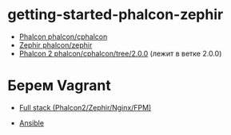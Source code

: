 # getting-started-phalcon-zephir

+ [Phalcon phalcon/cphalcon](https://github.com/phalcon/cphalcon)
+ [Zephir phalcon/zephir](https://github.com/phalcon/zephir)
+ [Phalcon 2 phalcon/cphalcon/tree/2.0.0](https://github.com/phalcon/cphalcon/tree/2.0.0) (лежит в ветке 2.0.0)

# Берем Vagrant

+ [Full stack (Phalcon2/Zephir/Nginx/FPM)](https://github.com/ovr/perfect-php-vagrant)

+ [Ansible](https://github.com/sarrubia/ansible-phalcon-role)
